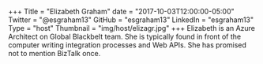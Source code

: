 +++
Title = "Elizabeth Graham"
date = "2017-10-03T12:00:00-05:00"
Twitter = "@esgraham13"
GitHub = "esgraham13"
LinkedIn = "esgraham13"
Type = "host"
Thumbnail = "img/host/elizagr.jpg"
+++
Elizabeth is an Azure Architect on Global Blackbelt team.  She is typically found in front of the computer writing integration processes and Web APIs.  She has promised not to mention BizTalk once.

